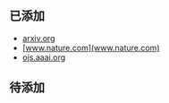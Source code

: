 ## 已添加
- [arxiv.org](arxiv.org)
- [www.nature.com](www.nature.com)
- [ojs.aaai.org](ojs.aaai.org)

## 待添加
